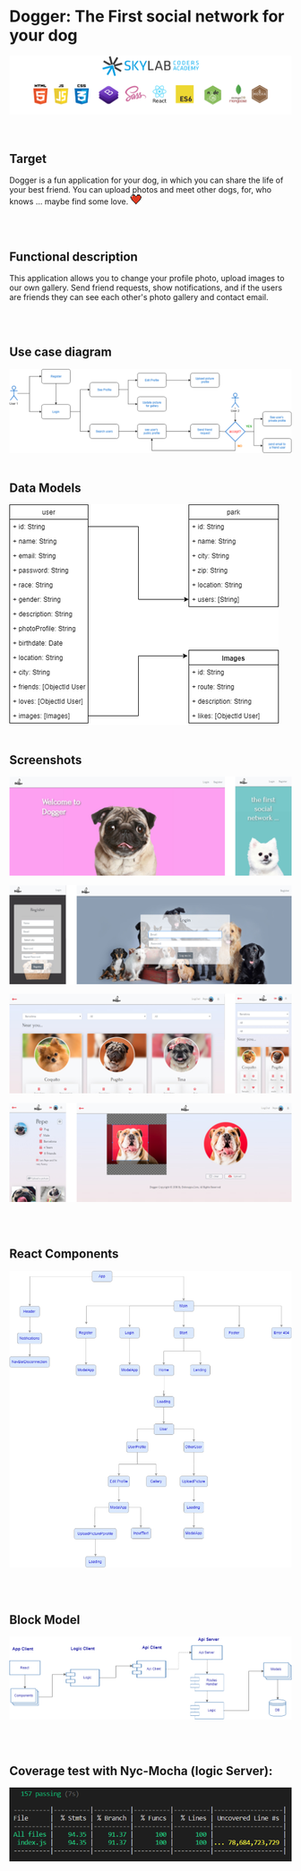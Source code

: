 # Dogger: The First social network for your dog

![Tecnologies](doc/images/tecnologies.png)          
<br/><br/>
## Target
Dogger is a fun application for your dog, in which you can share the life of your best friend. You can upload photos and meet other dogs, for, who knows ... maybe find some love.
 ![Heart](doc/images/heart-icon.png)

<br/><br/>
 ## Functional description
This application allows you to change your profile photo, upload images to our own gallery. Send friend requests, show notifications, and if the users are friends they can see each other's photo gallery and contact email.

<br/><br/>
## Use case diagram

 ![use-case](doc/images/uml-use-case-diagram.png)
<br/><br/>
## Data Models

 ![db-diagram](doc/images/db-diagram.png)
<br/><br/>
 ## Screenshots

 ![db-diagram](doc/images/screenshots/screenshot1.png)

 ![db-diagram](doc/images/screenshots/screenshot2.png)

 ![db-diagram](doc/images/screenshots/screenshot3.png)
  
 ![db-diagram](doc/images/screenshots/screenshot4.png)


<br/><br/>
 ## React Components

 ![components-react](doc/images/components-react.png)  
 

<br/><br/>
 ## Block Model

 ![block-diagram](doc/images/block-diagram.png)

<br/><br/>
## Coverage test with Nyc-Mocha (logic Server):

![nyc-mocha](doc/images/nyc-mocha.png)


